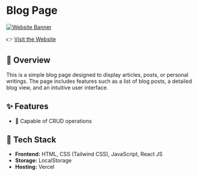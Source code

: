 # Blog Page

[![Website Banner](https://via.placeholder.com/600x200?text=Visit+Our+Website)](https://int126-blogs.vercel.app/)

👉 [Visit the Website](https://int126-blogs.vercel.app/)

## 📌 Overview
This is a simple  blog page designed to display articles, posts, or personal writings. The page includes features such as a list of blog posts, a detailed blog view, and an intuitive user interface.

## ✨ Features
- 📝 Capable of CRUD operations

## 🚀 Tech Stack
- **Frontend:** HTML, CSS (Tailwind CSS), JavaScript, React JS
- **Storage:** LocalStorage
- **Hosting:** Vercel 

